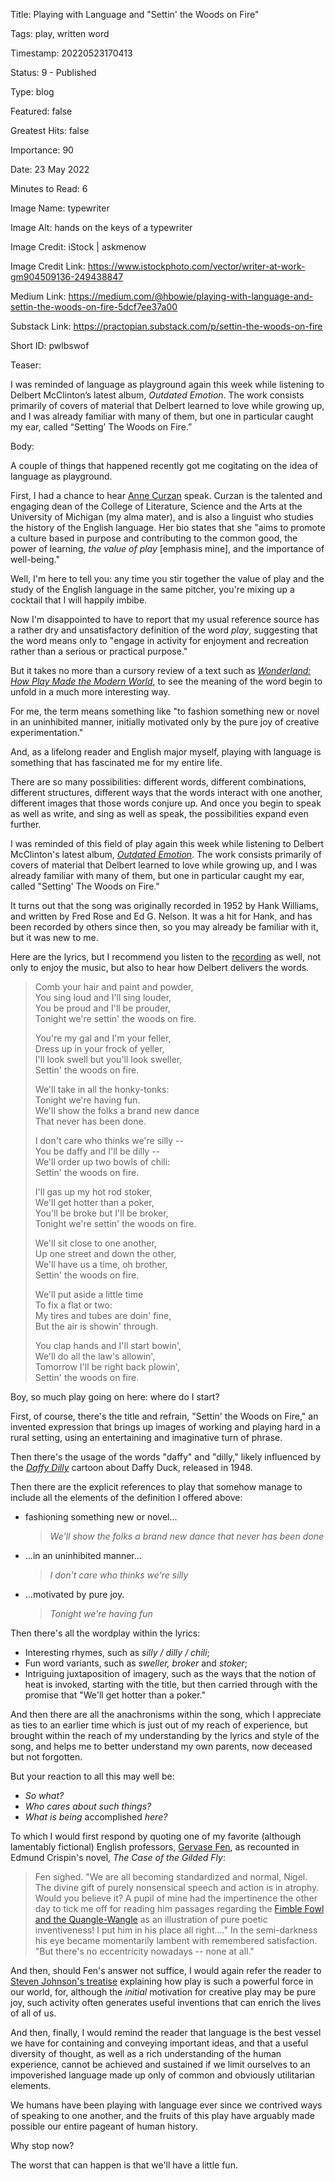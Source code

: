 Title:  Playing with Language and "Settin' the Woods on Fire"

Tags:   play, written word

Timestamp: 20220523170413

Status: 9 - Published

Type:   blog

Featured: false

Greatest Hits: false

Importance: 90

Date:   23 May 2022

Minutes to Read: 6

Image Name: typewriter

Image Alt: hands on the keys of a typewriter

Image Credit: iStock | askmenow

Image Credit Link: https://www.istockphoto.com/vector/writer-at-work-gm904509136-249438847

Medium Link: https://medium.com/@hbowie/playing-with-language-and-settin-the-woods-on-fire-5dcf7ee37a00

Substack Link: https://practopian.substack.com/p/settin-the-woods-on-fire

Short ID: pwlbswof

Teaser:

I was reminded of language as playground again this week while listening to Delbert McClinton’s latest album, *Outdated Emotion*. The work consists primarily of covers of material that Delbert learned to love while growing up, and I was already familiar with many of them, but one in particular caught my ear, called “Setting’ The Woods on Fire.”


Body:

A couple of things that happened recently got me cogitating on the idea of language as playground. 

First, I had a chance to hear [Anne Curzan](https://acurzan.english.lsa.umich.edu) speak. Curzan is the talented and engaging dean of the College of Literature, Science and the Arts at the University of Michigan (my alma mater), and is also a linguist who studies the history of the English language. Her bio states that she "aims to promote a culture based in purpose and contributing to the common good, the power of learning, *the value of play* [emphasis mine], and the importance of well-being."

Well, I'm here to tell you: any time you stir together the value of play and the study of the English language in the same pitcher, you're mixing up a cocktail that I will happily imbibe.  

Now I'm disappointed to have to report that my usual reference source has a rather dry and unsatisfactory definition of the word *play*, suggesting that the word means only to "engage in activity for enjoyment and recreation rather than a serious or practical purpose."

But it takes no more than a cursory review of a text such as *[Wonderland: How Play Made the Modern World](https://www.penguinrandomhouse.com/books/533949/wonderland-by-steven-johnson/)*, to see the meaning of the word begin to unfold in a much more interesting way. 

For me, the term means something like "to fashion something new or novel in an uninhibited manner, initially motivated only by the pure joy of creative experimentation."  

And, as a lifelong reader and English major myself, playing with language is something that has fascinated me for my entire life. 

There are so many possibilities: different words, different combinations, different structures, different ways that the words interact with one another, different images that those words conjure up. And once you begin to speak as well as write, and sing as well as speak, the possibilities expand even further. 

I was reminded of this field of play again this week while listening to Delbert McClinton's latest album, *[Outdated Emotion](https://music.apple.com/us/album/outdated-emotion/1608261734)*. The work consists primarily of covers of material that Delbert learned to love while growing up, and I was already familiar with many of them, but one in particular caught my ear, called "Setting' The Woods on Fire."

It turns out that the song was originally recorded in 1952 by Hank Williams, and written by Fred Rose and Ed G. Nelson. It was a hit for Hank, and has been recorded by others since then, so you may already be familiar with it, but it was new to me. 

Here are the lyrics, but I recommend you listen to the [recording](https://music.apple.com/us/album/settin-the-woods-on-fire/1608261734?i=1608261743) as well, not only to enjoy the music, but also to hear how Delbert delivers the words. 

> Comb your hair and paint and powder,  
> You sing loud and I'll sing louder,  
> You be proud and I'll be prouder,    
> Tonight we're settin' the woods on fire.  
>
> You're my gal and I'm your feller,  
> Dress up in your frock of yeller,  
> I'll look swell but you'll look sweller,  
> Settin' the woods on fire.
>  
> We'll take in all the honky-tonks:  
> Tonight we're having fun.  
> We'll show the folks a brand new dance  
> That never has been done.  
>
> I don't care who thinks we're silly --   
> You be daffy and I'll be dilly --  
> We'll order up two bowls of chili:  
> Settin' the woods on fire.  
>
> I'll gas up my hot rod stoker,  
> We'll get hotter than a poker,  
> You'll be broke but I'll be broker,  
> Tonight we're settin' the woods on fire.  
>
> We'll sit close to one another,  
> Up one street and down the other,  
> We'll have us a time, oh brother,  
> Settin' the woods on fire.  
>
> We'll put aside a little time  
> To fix a flat or two:  
> My tires and tubes are doin' fine,  
> But the air is showin' through.  
>
> You clap hands and I'll start bowin',  
> We'll do all the law's allowin',  
> Tomorrow I'll be right back plowin',  
> Settin' the woods on fire.

Boy, so much play going on here: where do I start?

First, of course, there's the title and refrain, "Settin' the Woods on Fire," an invented expression that brings up images of working and playing hard in a rural setting, using an entertaining and imaginative turn of phrase. 

Then there's the usage of the words "daffy" and "dilly," likely influenced by the *[Daffy Dilly](https://en.wikipedia.org/wiki/Daffy_Dilly)* cartoon about Daffy Duck, released in 1948.

Then there are the explicit references to play that somehow manage to include all the elements of the definition I offered above:

+ fashioning something new or novel... 

	> *We'll show the folks a brand new dance that never has been done*

+ ...in an uninhibited manner...

	> *I don't care who thinks we're silly*

+ ...motivated by pure joy.

	> *Tonight we're having fun*

Then there's all the wordplay within the lyrics:

+ Interesting rhymes, such as *silly / dilly / chili*;
+ Fun word variants, such as *sweller, broker* and *stoker*;
+ Intriguing juxtaposition of imagery, such as the ways that the notion of heat is invoked, starting with the title, but then carried through with the promise that "We'll get hotter than a poker."

And then there are all the anachronisms within the song, which I appreciate as ties to an earlier time which is just out of my reach of experience, but brought within the reach of my understanding by the lyrics and style of the song, and helps me to better understand my own parents, now deceased but not forgotten. 

But your reaction to all this may well be: 

+ *So what?* 
+ *Who cares about such things?* 
+ *What is being* accomplished *here?*

To which I would first respond by quoting one of my favorite (although lamentably fictional) English professors, [Gervase Fen](https://en.wikipedia.org/wiki/Gervase_Fen), as recounted in Edmund Crispin's novel, *The Case of the Gilded Fly*:

> Fen sighed. "We are all becoming standardized and normal, Nigel. The divine gift of purely nonsensical speech and action is in atrophy. Would you believe it? A pupil of mine had the impertinence the other day to tick me off for reading him passages regarding the [Fimble Fowl and the Quangle-Wangle](https://www.poetryfoundation.org/poems/44604/the-quangle-wangles-hat) as an illustration of pure poetic inventiveness! I put him in his place all right...." In the semi-darkness his eye became momentarily lambent with remembered satisfaction. "But there's no eccentricity nowadays -- none at all."

And then, should Fen's answer not suffice, I would again refer the reader to [Steven Johnson's treatise](https://bookshop.org/books/wonderland-how-play-made-the-modern-world/9780399184499) explaining how play is such a powerful force in our world, for, although the *initial* motivation for creative play may be pure joy, such activity often generates useful inventions that can enrich the lives of all of us. 

And then, finally, I would remind the reader that language is the best vessel we have for containing and conveying important ideas, and that a useful diversity of thought, as well as a rich understanding of the human experience, cannot be achieved and sustained if we limit ourselves to an impoverished language made up only of common and obviously utilitarian elements.

We humans have been playing with language ever since we contrived ways of speaking to one another, and the fruits of this play have arguably made possible our entire pageant of human history. 

Why stop now?

The worst that can happen is that we'll have a little fun.

